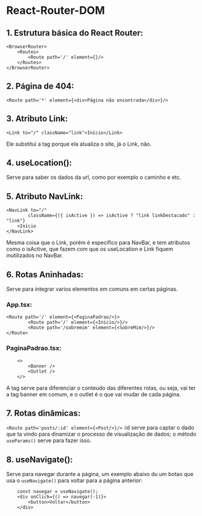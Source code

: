 # React-Router-DOM

## 1. Estrutura básica do React Router: 
```
<BrowserRouter>
    <Routes>
        <Route path='/' element={}/>
    </Routes>
</BrowserRouter>
```

## 2. Página de 404:

```
<Route path='*' element={<div>Página não encontrada</div>}/>
```

##  3. Atributo Link:
```
<Link to="/" className="link">Início</Link>
```

Ele substitui a tag <a> porque ela atualiza o site, já o Link, não.

## 4. useLocation():

Serve para saber os dados da url, como por exemplo o caminho e etc.

## 5. Atributo NavLink:

```
<NavLink to="/"
        className={({ isActive }) => isActive ? "link linkDestacado" : "link"}
    >Início
</NavLink>
```

Mesma coisa que o Link, porém é específico para NavBar, e tem atributos como o isActive, que fazem com que os useLocation e Link fiquem inutilizados no NavBar.

## 6. Rotas Aninhadas: 

Serve para integrar varios elementos em comuns em certas páginas.

### App.tsx:
```
<Route path='/' element={<PaginaPadrao/>}>
        <Route path='/' element={<Inicio/>}/>
        <Route path='/sobremim' element={<SobreMim/>}/>
</Route>
```

### PaginaPadrao.tsx:
```
    <>
        <Banner />
        <Outlet />
    </>
```

A tag <Outlet /> serve para diferenciar o conteudo das diferentes rotas, ou seja, vai ter a tag banner em comum, e o outlet é o que vai mudar de cada página.


## 7. Rotas dinâmicas: 

`<Route path='posts/:id' element={<Post/>}/>`
:id serve para captar o dado que ta vindo para dinamizar o processo de visualização de dados;
o método `useParams()` serve para fazer isso.

## 8. useNavigate():

Serve para navegar durante a página, um exemplo abaixo du um botao que usa o `useNavigate()` para voltar para a página anterior:
```
    const navegar = useNavigate();
    <div onClick={() => navegar(-1)}>
        <button>Voltar</button>
    </div>
```